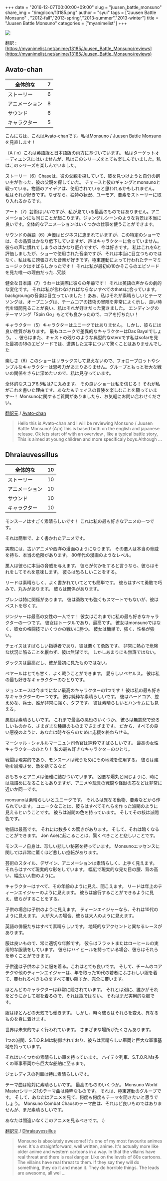 +++
date = "2016-12-07T00:00:00+09:00"
slug = "juusen_battle_monsuno"
share_img = "/img/icon/13185.png"
author = "syui"
tags = ["Juusen Battle Monsuno" , "2012-fall","2013-spring","2013-summer","2013-winter"]
title = "Juusen Battle Monsuno"
categories = ["myanimelist"]
+++

![](https://myanimelist.cdn-dena.com/images/anime/11/40891.jpg)


<!--more-->

翻訳 : [https://myanimelist.net/anime/13185/Juusen_Battle_Monsuno/reviews](https://myanimelist.net/anime/13185/Juusen_Battle_Monsuno/reviews)


## Avato-chan



全体的な|  7
--- | ---
ストーリー|  6
アニメーション|  8
サウンド|  6
キャラクター|  5

こんにちは、これはAvato-chanです。私はMonsuno / Juusen Battle Monsunoを見直します！

（A / n）これは英語版と日本語版の両方に基づいています。
私はターゲットオーディエンスにはいませんが、私はこのシリーズをとても楽しんでいました。私はこのシリーズを楽しんでいました。

ストーリー（6）Chaseは、彼の父親を探していて、彼を見つけようと自分の飼い主が作った、彼の父親を探していた。 チェースと彼のギャングとmonsunoと戦っている。物語のアイデアは、使用されていると思われるかもしれません。 私はそれが好きです。なぜなら、独特の状況、ユーモア、要素をストーリーに取り入れるからです。

アート（7）芸術はいいですが、私が見ている最高のものではありません。アニメーションにも同じことが起こります。ジャングルシーンのような背景は本当に良いです。全体的なアニメーションはいくつかの仕事を使うことができます。

サウンドの英語（6）声優はビジネスに恵まれていますが、この特定のショーでは、その品質はかなり低下していますが、声はキャラクターに合っていません。 彼らの声に慣れてしまうのはかなり厄介ですが、今は好きです。 私はこれを6と評価しましたが、ショーで使用された音楽ですが、それは本当に目立つものではなく、私は私に誇張された音楽が好きです。極東運動によって行われたテーマミュージックはすばらしかったです！ それは私が最初の10かそこらのエピソードを見た唯一の理由だった...冗談

健全な日本語（7）うわーは実際に彼らの年齢です！ それは英語の声からの劇的な変化です。 それは私が言わなければならないすべてのthatsに合っています。backgroungの音楽は目立っていました！ ああ、私はそれが素晴らしいとテーマソングは、オープニングは、チームコアの技術の冒険を非常によく示し、良い時代を垣間見ることが良い、私はそれが好きだった驚きました。
エンディングのテーマソング「Spin Go」もとても良かったので、コアを打ちたい！

キャラクター（5）キャラクターはユニークではありません。 しかし、彼らには良い性質があります。 最もユニークで差異的なキャラクターはDax Bayalでしょう。  、彼らはまた、キャストの残りのような典型的なsteroです私はsofarを見た最初の18のエピソードでは、遭遇した文字について驚くことはありませんでした

楽しさ（6）このショーはリラックスして見えないので、フォロープロットやシンプルなキャラクターは思考力があまりありません。グループともっと壮大な戦いの関係をさらに深めたいので、私は見守っています。

全体的なスコア6.5私は7に丸めます。 その良いショーは私を信じる！ それが私がこれを書いた理由です、あなたもチェイスの冒険を楽しむことを願っています〜！
Monsunoに関するご質問がありましたら、お気軽にお問い合わせください。

[翻訳元](https://myanimelist.net/reviews.php?id=74265) / [Avato-chan](https://myanimelist.net/profile/Avato-chan/reviews)


> Hello this is Avato-chan and I will be reviewing Monsuno / Juusen Battle Monsuno!    (A/n)This is based both on the english and japanese release.  Ok lets start off with an overview , like a typical battle story, This is aimed at young children and more specificaly boys.Although ...

## Dhraiauvessillus



全体的な|  10
--- | ---
ストーリー|  10
アニメーション|  10
サウンド|  10
キャラクター|  10

モンスーノはすごく素晴らしいです！ これは私の最も好きなアニメの一つです。

それは簡単で、よく書かれたアニメです。

実際には、古いアニメや西洋の漫画のようになります。
その悪人は本当の脅威を持ち、本当の危険があります。  80年代の漫画のようなレベル。

悪人は彼らに本当の脅威を与えます。 彼らが何かをすると言うなら、彼らはそれをしてそれを意味します。 彼らは恐ろしいことをする。

リードは素晴らしく、よく書かれていてとても簡単です。
彼らはすべて勇敢で巧みで、丸みがあります。
彼らは関係があります。

ブレンは特に関係があります。 彼は勇敢でも強くもスマートでもないが、彼はベストを尽くす。

ジンジャーは最高の女性の一人です！ 彼女はこれまでに私の最も好きなキャラクターの一つです。 彼女はトータルであり、最高です。 彼女はmonsunoではなく、彼女の格闘技でいくつかの戦いに勝つ。
彼女は簡単で、強く、性格が強い。

チェイスはすばらしい指導者であり、彼は悪くて勇敢です。 非常に熱心で危険な状況に陥ることを厭わず、彼は無謀です。 しかしあまりにも無謀ではない。

ダックスは最高だし、彼が最初に見たものではない。

ベヤールはとても甘く、よく戦うことができます。 愛らしいベヤルス。 彼は私の最も好きなキャラクターのひとりです。

ジョンエースは今までにない最高のキャラクターの1つです！ 彼は私の最も好きなキャラクターの一つです。 彼は純粋な素晴らしいです。 彼はハードコア、控えめな、兵士、誰が非常に強く、タフです。
彼は素晴らしいとハンサムにも見える。

悪役は素晴らしいです。 これまで最高の悪役のいくつか。
彼らは無慈悲で恐ろしいものから、さまざまな種類のものまでさまざまです。
だから、すべての良い悪役のように、あなたは時々彼らのために応援を終わらせる。

マーシャル・シャルルマーニュン司令官は純粋ですばらしいです。 最高の女性キャラクターのひとり！ 私の最も好きなキャラクターのひとり。

戦闘は現実的であり、モンスーノは戦うためにその地域を使用する。
彼らは建物を崩壊させ、敵を捨てるなど

おもちゃとアニメは優雅に結びついています。 凶悪な爆丸と同じように、時には瓶詰めになることもありますが、アニメや玩具の戦闘や怪獣の芯などは非常に近いか同一です。

monsunoは素晴らしいとユニークです。 それらは異なる動物、要素などから作られています。
ユニークなことは、彼らはすべてそれらを作った派閥のように見えるということです。 彼らは派閥の色を持っています。 そしてその核は派閥色です。

物語は最高です。 それには数多くの驚きがあります。 そして、それは暗くなることができます。
Jon Aceに起こることは、驚くべきことと悲しいことです。

モンスーノ自身は、珍しい悲しい秘密を持っています。  Monsunoエッセンスに関しては非常に驚くほど悲しい捻転があります。

芸術のスタイル、デザイン、アニメーションは素晴らしく、上手く見えます。
それらはすべて現実的な形をしています。 幅広で現実的な見た目の腰、背の高い、幅広い人物のように。

キャラクターはすべて、その年齢のように見え、聞こえます。 リードは年上のティーンエイジャーのように見えます。 彼らは旅行することができるように見え、彼らがすることをする。

子供の場合は子供のように見えます。 ティーンエイジャーなら、それは10代のように見えます。 人が大人の場合、彼らは大人のように見えます。

英語の俳優たちはすべて素晴らしいです。 地域的なアクセントと異なるレースがあります。

服は良いもので、常に適切な年齢です。
彼らはフラットまたはローヒールの実用的な服装をしています。 彼らはハイヒールを持っている場合、彼らはそれらを歩くことができます。

子供達は子供のように服を着る。これはとても良いです。
そして、チームのコアテクや他のティーンエイジャーは、年を取った10代の若者にふさわしい服を着て、覆われるべきものをすべて覆い隠すか、完全に覆います。

ほとんどのキャラクターは非常に隠されています。 それとは別に、誰かがそれをどうにかして服を着るので、それは瓶ではない。 それはまだ実用的な服です。

服はほとんどの天気でも働きます。 しかし、時々彼らはそれらを変え、異なるものを身に着けます。

世界は未来的でよく行われています。
さまざまな場所がたくさんあります。

1つの派閥、S.T.O.R.Mは制御されており、彼らは素晴らしい車両と巨大な軍事基地を持っています。

それはいくつかの素晴らしい車を持っています。 ハイテク列車、S.T.O.R.Ms多くの軍事車両から巨大な船舶に至るまで。

ジェレディスの列車は特に素晴らしいです。

テーマ曲は絶対に素晴らしいです。 最高のもののいくつか。
Monsuno World Masterシリーズ1のテーマ曲は純粋なものです。 それは、極東運動のグループです。 そして、あなたはアニメを見て、何度も何度もテーマを聞きたいと思うでしょう。
Monsuno Combat Chaosのテーマ曲は、それほど良いものではありませんが、まだ素晴らしいです。

あなたは間違いなくこのアニメを見るべきです。  :)

[翻訳元](https://myanimelist.net/reviews.php?id=114405) / [Dhraiauvessillus](https://myanimelist.net/profile/Dhraiauvessillus/reviews)


> Monsuno is absolutely awesome! It's one of my most favourite animes ever.    It's a straightforward, well written, anime.    It's actually more like older anime and western cartoons in a way.  In that the villains have real threat and there is real danger. Like on the levels of 80s cartoons.     The villains have real threat to them. If they say they will do something, they do it and mean it. They do horrible things.    The leads are awesome, all wel ...
